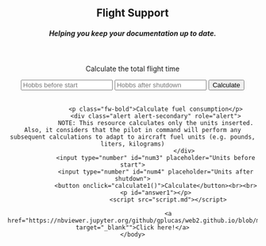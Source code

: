 <html lang="en">
	<body style="text-align:center;">
        <h2>Flight Support</h2>
	<h5>Helping you keep your documentation up to date.</h5><br>
	<link href="https://cdn.jsdelivr.net/npm/bootstrap@5.0.0-beta1/dist/css/bootstrap.min.css" rel="stylesheet" integrity="sha384-giJF6kkoqNQ00vy+HMDP7azOuL0xtbfIcaT9wjKHr8RbDVddVHyTfAAsrekwKmP1" crossorigin="anonymous">
				 <p class="fw-bold">Calculate the total flight time</p>
		      		 <input type="number" id="num1" placeholder="Hobbs before start">
				 <input type="number" id="num2" placeholder="Hobbs after shutdown">
				 <button onclick="calculate0()">Calculate</button><br><br>
				 <p id="answer0"></p>

				 <p class="fw-bold">Calculate fuel consumption</p>
				 <div class="alert alert-secondary" role="alert">
  				 NOTE: This resource calculates only the units inserted. Also, it considers that the pilot in command will perform any subsequent calculations to adapt to aircraft fuel units (e.g. pounds, liters, kilograms)
                                 </div>
				 <input type="number" id="num3" placeholder="Units before start">
				 <input type="number" id="num4" placeholder="Units after shutdown">
				 <button onclick="calculate1()">Calculate</button><br><br>
				 <p id="answer1"></p>
			         	<script src="script.md"></script>
						
						<a href="https://nbviewer.jupyter.org/github/gplucas/web2.github.io/blob/main/g58/s1_general.pdf target="_blank"">Click here!</a>
	</body>
</html>
